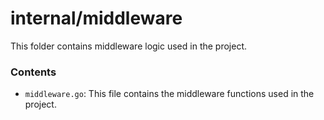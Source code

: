 # internal/middleware

This folder contains middleware logic used in the project.

### Contents
- `middleware.go`: This file contains the middleware functions used in the project.